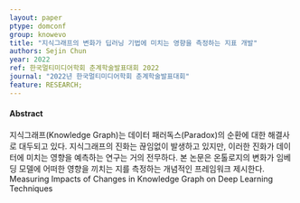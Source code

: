 ```yaml
---
layout: paper
ptype: domconf
group: knowevo
title: "지식그래프의 변화가 딥러닝 기법에 미치는 영향을 측정하는 지표 개발"
authors: Sejin Chun
year: 2022
ref: 한국멀티미디어학회 춘계학술발표대회 2022
journal: "2022년 한국멀티미디어학회 춘계학술발표대회"
feature: RESEARCH;
---
```


<h4><span class="badge badge-info">Abstract</span></h4>
지식그래프(Knowledge Graph)는 데이터 패러독스(Paradox)의 순환에 대한 해결사로 대두되고 있다. 지식그래프의 진화는 끊임없이 발생하고 있지만, 이러한 진화가 데이터에 미치는 영향을 예측하는 연구는 거의 전무하다. 본 논문은 온톨로지의 변화가 임베딩 모델에 어떠한 영향을 끼치는 지를 측정하는 개념적인 프레임워크 제시한다. 

<div class="alert alert-warning" role="alert">
   Measuring Impacts of Changes in Knowledge Graph on Deep Learning Techniques
</div>
